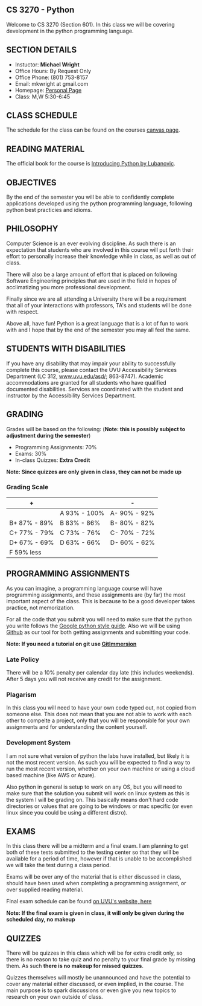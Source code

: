CS 3270 - Python
---------------------------------------------------------

Welcome to CS 3270 (Section 601).  In this class we will be covering development in 
the python programming language.  

## SECTION DETAILS

* Instuctor: __Michael Wright__
* Office Hours: By Request Only
* Office Phone: (801) 753-8157
* Email: mkwright at gmail.com
* Homepage: [Personal Page](http://www.mikewright.me)
* Class: M,W 5:30-6:45

## CLASS SCHEDULE

The schedule for the class can be found on the courses [canvas page](https://uvu.instructure.com/courses/427573).   

## READING MATERIAL

The official book for the course is [Introducing Python by Lubanovic](https://www.amazon.com/Introducing-Python-Modern-Computing-Packages/dp/1449359361).     

## OBJECTIVES

By the end of the semester you will be able to confidently complete applications developed
using the python programming language, following python best practicies and idioms.   

## PHILOSOPHY

Computer Science is an ever evolving discipline.  As such there is an expectation that students
who are involved in this course will put forth their effort to personally increase their knowledge
while in class, as well as out of class.   

There will also be a large amount of effort that is
placed on following Software Engineering principles that are used in the field in hopes of 
acclimatizing you more professional development.    

Finally since we are all attending a University there will be a requirement that all of your
interactions with professors, TA's and students will be done with respect.   

Above all, have fun!  Python is a great language that is a lot of fun to work with and I 
hope that by the end of the semester you may all feel the same.    

## STUDENTS WITH DISABILITIES 

If you have any disability that may impair your ability to successfully complete this course,
please contact the UVU Accessibility Services Department (LC 312, www.uvu.edu/asd/; 863-8747).
Academic accommodations are granted for all students who have qualified documented disabilities.
Services are coordinated with the student and instructor by the Accessibility Services Department.    

## GRADING

Grades will be based on the following: (**Note: this is possibly subject to adjustment during the semester**)    

* Programming Assignments: 70%   
* Exams: 30%   
* In-class Quizzes: __Extra Credit__   

**Note: Since quizzes are only given in class, they can not be made up**    

### Grading Scale

|      +       |               |       -      |
| ------------ | ------------- | ------------ |
|              | A  93% - 100% | A- 90% - 92% |
| B+ 87% - 89% | B  83% - 86%  | B- 80% - 82% |
| C+ 77% - 79% | C  73% - 76%  | C- 70% - 72% |
| D+ 67% - 69% | D  63% - 66%  | D- 60% - 62% |
| F  59% less  |               |              |

## PROGRAMMING ASSIGNMENTS

As you can imagine, a programming language course will have programming assignments, and these
assignments are (by far) the most important aspect of the class.  This is because to be a good
developer takes practice, not memorization.   

For all the code that you submit you will need to make sure that the python you write follows the
[Google python style guide](https://google.github.io/styleguide/pyguide.html).  Also we will be 
using [Github](https://www.github.com) as our tool for both getting assignments and submitting
your code.  

**Note: If you need a tutorial on git use [GitImmersion](http://gitimmersion.com/)**    

### Late Policy

There will be a 10% penalty per calendar day late (this includes weekends). After 5 days you will not
receive any credit for the assignment.  

### Plagarism

In this class you will need to have your own code typed out, not copied from someone else.  This does
not mean that you are not able to work with each other to compelte a project, only that you will be
responsible for your own assignments and for understanding the content yourself.  

### Development System

I am not sure what version of python the labs have installed, but likely it is not the most recent
version.  As such you will be expected to find a way to run the most recent version, whether on your
own machine or using a cloud based machine (like AWS or Azure).   

Also python in general is setup to work on any OS, but you will need to make sure that the solution
you submit will work on linux system as this is the system I will be grading on.  This basically means
don't hard code directories or values that are going to be windows or mac specific (or even linux
since you could be using a different distro).    

## EXAMS

In this class there will be a midterm and a final exam.  I am planning to get both of these tests
submitted to the testing center so that they will be available for a period of time, however if that
is unable to be accomplished we will take the test during a class period.   

Exams will be over any of the material that is either discussed in class, should have been used when
completing a programming assignment, or over supplied reading material.   

Final exam schedule can be found [on UVU's website, here](https://www.uvu.edu/asc/exam_schedule.html)    

**Note: If the final exam is given in class, it will only be given during the scheduled day, no makeup**    

## QUIZZES

There will be quizzes in this class which will be for extra credit only, so there is no reason to take
quiz and no penalty to your final grade by missing them.  As such **there is no makeup for missed quizzes**.   

Quizzes themselves will mostly be unannounced and have the potential to cover any material either discussed,
or even implied, in the course.  The main purpose is to spark discussions or even give you new topics 
to research on your own outside of class.   
